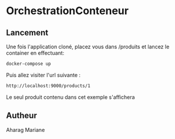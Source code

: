 # OrchestrationConteneur

## Lancement

Une fois l'application cloné, placez vous dans /produits et lancez le container en effectuant:

```zsh
docker-compose up
```

Puis allez visiter l'url suivante :
```zsh
http://localhost:9000/products/1
```

Le seul produit contenu dans cet exemple s'affichera

## Autheur
Aharag Mariane